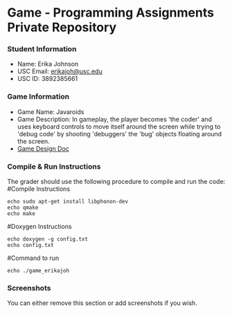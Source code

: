 # Game - Programming Assignments Private Repository
### Student Information
  + Name: Erika Johnson
  + USC Email: erikajoh@usc.edu
  + USC ID: 3892385661

### Game Information
  + Game Name: Javaroids
  + Game Description: In gameplay, the player becomes 'the coder' and uses keyboard controls to move itself around the screen while trying to 'debug code' by shooting 'debuggers' the 'bug' objects floating around the screen.
  + [Game Design Doc](GameDesignDoc.md)


### Compile & Run Instructions
The grader should use the following procedure to compile and run the code:
#Compile Instructions
```shell
echo sudo apt-get install libphonon-dev
echo qmake
echo make
```
#Doxygen Instructions
```shell
echo doxygen -g config.txt
echo config.txt
``` 

#Command to run
```shell
echo ./game_erikajoh
```

### Screenshots
You can either remove this section or add screenshots if you wish.
